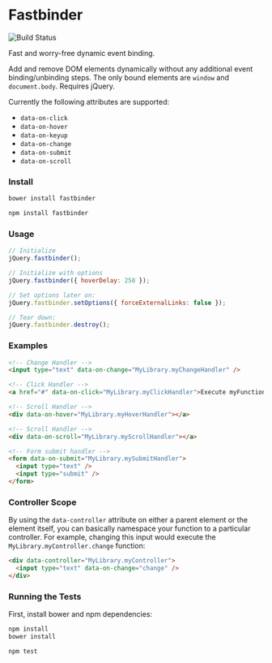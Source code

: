 # Fastbinder

![Build Status](https://travis-ci.org/andrewchilds/fastbinder.png?branch=master)

Fast and worry-free dynamic event binding.

Add and remove DOM elements dynamically without any additional event binding/unbinding steps. The only bound elements are `window` and `document.body`. Requires jQuery.

Currently the following attributes are supported:

- `data-on-click`
- `data-on-hover`
- `data-on-keyup`
- `data-on-change`
- `data-on-submit`
- `data-on-scroll`

### Install

```js
bower install fastbinder
```

```js
npm install fastbinder
```

### Usage

```js
// Initialize
jQuery.fastbinder();

// Initialize with options
jQuery.fastbinder({ hoverDelay: 250 });

// Set options later on:
jQuery.fastbinder.setOptions({ forceExternalLinks: false });

// Tear down:
jQuery.fastbinder.destroy();
```

### Examples

```html
<!-- Change Handler -->
<input type="text" data-on-change="MyLibrary.myChangeHandler" />

<!-- Click Handler -->
<a href="#" data-on-click="MyLibrary.myClickHandler">Execute myFunction on click</a>

<!-- Scroll Handler -->
<div data-on-hover="MyLibrary.myHoverHandler"></a>

<!-- Scroll Handler -->
<div data-on-scroll="MyLibrary.myScrollHandler"></a>

<!-- Form submit handler -->
<form data-on-submit="MyLibrary.mySubmitHandler">
  <input type="text" />
  <input type="submit" />
</form>
```

### Controller Scope

By using the `data-controller` attribute on either a parent element or the element itself, you can basically namespace your function to a particular controller. For example, changing this input would execute the `MyLibrary.myController.change` function:

```html
<div data-controller="MyLibrary.myController">
  <input type="text" data-on-change="change" />
</div>
```

### Running the Tests

First, install bower and npm dependencies:

```sh
npm install
bower install
```

```sh
npm test
```
